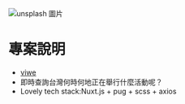 
![unsplash 圖片](https://i.imgur.com/wKrlSAM.png)

# 專案說明
* [viwe](https://rwdinyoutube.herokuapp.com) 
* 即時查詢台灣何時何地正在舉行什麼活動呢？
* Lovely tech stack:Nuxt.js + pug + scss + axios
